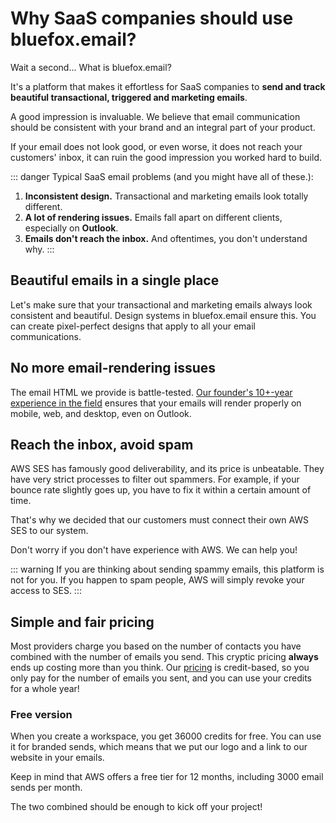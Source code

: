 # Why SaaS companies should use bluefox.email?

Wait a second... What is bluefox.email?

It's a platform that makes it effortless for SaaS companies to **send and track beautiful transactional, triggered and marketing emails**.

A good impression is invaluable. We believe that email communication should be consistent with your brand and an integral part of your product.

If your email does not look good, or even worse, it does not reach your customers' inbox, it can ruin the good impression you worked hard to build.

::: danger Typical SaaS email problems (and you might have all of these.):

1) **Inconsistent design.** Transactional and marketing emails look totally different.
2) **A lot of rendering issues.** Emails fall apart on different clients, especially on **Outlook**.
3) **Emails don't reach the inbox.** And oftentimes, you don't understand why.
:::

## Beautiful emails in a single place

Let's make sure that your transactional and marketing emails always look consistent and beautiful. Design systems in bluefox.email ensure this. You can create pixel-perfect designs that apply to all your email communications.

## No more email-rendering issues

The email HTML we provide is battle-tested. [Our founder's 10+-year experience in the field](./about) ensures that your emails will render properly on mobile, web, and desktop, even on Outlook.

## Reach the inbox, avoid spam

AWS SES has famously good deliverability, and its price is unbeatable. They have very strict processes to filter out spammers. For example, if your bounce rate slightly goes up, you have to fix it within a certain amount of time.

That's why we decided that our customers must connect their own AWS SES to our system.

Don't worry if you don't have experience with AWS. We can help you!

::: warning
If you are thinking about sending spammy emails, this platform is not for you. If you happen to spam people, AWS will simply revoke your access to SES.
:::

## Simple and fair pricing

Most providers charge you based on the number of contacts you have combined with the number of emails you send. This cryptic pricing **always** ends up costing more than you think. Our [pricing](/pricing) is credit-based, so you only pay for the number of emails you sent, and you can use your credits for a whole year!

### Free version

When you create a workspace, you get 36000 credits for free. You can use it for branded sends, which means that we put our logo and a link to our website in your emails.

Keep in mind that AWS offers a free tier for 12 months, including 3000 email sends per month.

The two combined should be enough to kick off your project!
